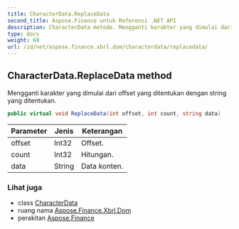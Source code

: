 ```yaml
---
title: CharacterData.ReplaceData
second_title: Aspose.Finance untuk Referensi .NET API
description: CharacterData metode. Mengganti karakter yang dimulai dari offset yang ditentukan dengan string yang ditentukan.
type: docs
weight: 60
url: /id/net/aspose.finance.xbrl.dom/characterdata/replacedata/
---
```

## CharacterData.ReplaceData method

Mengganti karakter yang dimulai dari offset yang ditentukan dengan string yang ditentukan.

```csharp
public virtual void ReplaceData(int offset, int count, string data)
```

| Parameter | Jenis | Keterangan |
| --- | --- | --- |
| offset | Int32 | Offset. |
| count | Int32 | Hitungan. |
| data | String | Data konten. |

### Lihat juga

* class [CharacterData](../)
* ruang nama [Aspose.Finance.Xbrl.Dom](../../characterdata/)
* perakitan [Aspose.Finance](../../../)


